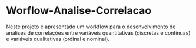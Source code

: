 # Worflow-Analise-Correlacao
Neste projeto é apresentado um workflow para o desenvolvimento de análises de correlações entre variáveis quantitativas (discretas e continuas) e variáveis qualitativas (ordinal e nominal).
